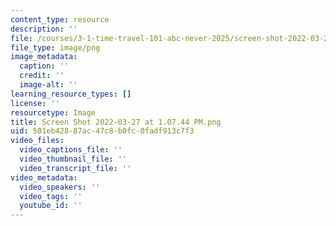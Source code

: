 ```yaml
---
content_type: resource
description: ''
file: /courses/3-1-time-travel-101-abc-never-2025/screen-shot-2022-03-27-at-10744-pm.png
file_type: image/png
image_metadata:
  caption: ''
  credit: ''
  image-alt: ''
learning_resource_types: []
license: ''
resourcetype: Image
title: Screen Shot 2022-03-27 at 1.07.44 PM.png
uid: 501eb428-87ac-47c8-b0fc-0fadf913c7f3
video_files:
  video_captions_file: ''
  video_thumbnail_file: ''
  video_transcript_file: ''
video_metadata:
  video_speakers: ''
  video_tags: ''
  youtube_id: ''
---
```

